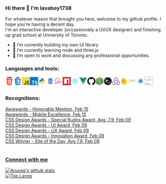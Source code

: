 ### Hi there 👋 I'm lavaboy1738

For whatever reason that brought you here, welcome to my github profile. I hope you're having a decent day.
<br/>
I'm an interactive developer (occassionally a UI/UX designer) and finishing up grad school at University of Toronto. 

- 🔭 I’m currently building my own UI library
- 🌱 I’m currently learning node and three.js
- 🤝 I’m open to work and discussing any professional opportunities.

### Languages and tools: 
<img align="left" width="26px" src="https://raw.githubusercontent.com/github/explore/80688e429a7d4ef2fca1e82350fe8e3517d3494d/topics/html/html.png" />
<img align="left" width="26px" src="https://raw.githubusercontent.com/github/explore/80688e429a7d4ef2fca1e82350fe8e3517d3494d/topics/css/css.png" />
<img align="left" width="26px" src="https://raw.githubusercontent.com/github/explore/80688e429a7d4ef2fca1e82350fe8e3517d3494d/topics/javascript/javascript.png" />
<img align="left" width="26px" src="https://raw.githubusercontent.com/github/explore/80688e429a7d4ef2fca1e82350fe8e3517d3494d/topics/typescript/typescript.png" />
<img align="left" width="26px" src="https://raw.githubusercontent.com/github/explore/80688e429a7d4ef2fca1e82350fe8e3517d3494d/topics/python/python.png" />
<img align="left" width="26px" src="https://raw.githubusercontent.com/github/explore/80688e429a7d4ef2fca1e82350fe8e3517d3494d/topics/sql/sql.png" />
<img align="left" width="26px" src="https://raw.githubusercontent.com/github/explore/80688e429a7d4ef2fca1e82350fe8e3517d3494d/topics/sass/sass.png" />
<img align="left" width="26px" src="https://raw.githubusercontent.com/github/explore/80688e429a7d4ef2fca1e82350fe8e3517d3494d/topics/npm/npm.png" />
<img align="left" width="26px" src="https://raw.githubusercontent.com/github/explore/80688e429a7d4ef2fca1e82350fe8e3517d3494d/topics/react/react.png" />
<img align="left" width="26px" src="https://raw.githubusercontent.com/github/explore/80688e429a7d4ef2fca1e82350fe8e3517d3494d/topics/vue/vue.png" />
<img align="left" width="26px" src="https://raw.githubusercontent.com/github/explore/78df643247d429f6cc873026c0622819ad797942/topics/github/github.png" />
<img align="left" width="26px" src="https://raw.githubusercontent.com/github/explore/80688e429a7d4ef2fca1e82350fe8e3517d3494d/topics/nodejs/nodejs.png" />
<img align="left" width="26px" src="https://raw.githubusercontent.com/github/explore/80688e429a7d4ef2fca1e82350fe8e3517d3494d/topics/terminal/terminal.png" />
<img align="left" width="26px" src="https://raw.githubusercontent.com/github/explore/80688e429a7d4ef2fca1e82350fe8e3517d3494d/topics/redux/redux.png" />
<img align="left" width="26px" src="https://raw.githubusercontent.com/github/explore/80688e429a7d4ef2fca1e82350fe8e3517d3494d/topics/firebase/firebase.png"/>
<img align="left" width="26px" src="https://raw.githubusercontent.com/github/explore/80688e429a7d4ef2fca1e82350fe8e3517d3494d/topics/babel/babel.png"/>
<img align="left" width="26px" src="https://raw.githubusercontent.com/github/explore/80688e429a7d4ef2fca1e82350fe8e3517d3494d/topics/webpack/webpack.png"/>
<img align="left" width="26px" src="https://raw.githubusercontent.com/github/explore/80688e429a7d4ef2fca1e82350fe8e3517d3494d/topics/styled-components/styled-components.png"/>
</br>
</br>

### Recognitions: 
<a href="https://www.awwwards.com/sites/ronnie-feng-portfolio" target="-_blank">Awwwards - Honorable Mention, Feb 15</a>
</br>
<a href="https://www.awwwards.com/sites/ronnie-feng-portfolio" target="-_blank">Awwwards - Mobile Excellence, Feb 15</a>
</br>
<a href="https://www.cssdesignawards.com/sites/ronnie-feng-portfolio/38590/" target="-_blank">CSS Design Awards - Special Kudos Award, Avg. 7.9, Feb 09</a>
</br>
<a href="https://www.cssdesignawards.com/sites/ronnie-feng-portfolio/38590/" target="-_blank">CSS Design Awards - UI Award, Feb 09</a>
</br>
<a href="https://www.cssdesignawards.com/sites/ronnie-feng-portfolio/38590/" target="-_blank">CSS Design Awards - UX Award, Feb 09</a>
</br>
<a href="https://www.cssdesignawards.com/sites/ronnie-feng-portfolio/38590/" target="-_blank">CSS Design Awards - Innovation Award, Feb 09</a>
</br>
<a href="https://www.csswinner.com/details/ronnie-feng-portfolio/15167" target="_blank">CSS Winner - Site of the Day, Avg 7.6, Feb 09</a>
</br>
</br>

### [Connect with me](https://www.youtube.com/watch?v=xvFZjo5PgG0)

[![Anurag's github stats](https://github-readme-stats.vercel.app/api?username=lavaboy1738&show_icons=true)](https://youtu.be/xvFZjo5PgG0)
</br>
[![Top Langs](https://github-readme-stats.vercel.app/api/top-langs/?username=lavaboy1738&layout=compact)](https://youtu.be/xvFZjo5PgG0)

